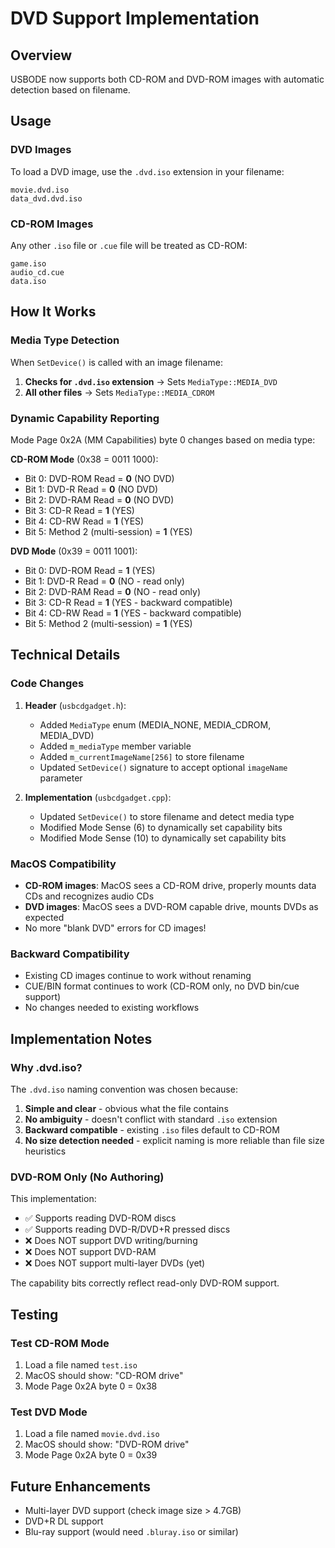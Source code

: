 # DVD Support Implementation

## Overview
USBODE now supports both CD-ROM and DVD-ROM images with automatic detection based on filename.

## Usage

### DVD Images
To load a DVD image, use the `.dvd.iso` extension in your filename:
```
movie.dvd.iso
data_dvd.dvd.iso
```

### CD-ROM Images  
Any other `.iso` file or `.cue` file will be treated as CD-ROM:
```
game.iso
audio_cd.cue
data.iso
```

## How It Works

### Media Type Detection
When `SetDevice()` is called with an image filename:
1. **Checks for `.dvd.iso` extension** → Sets `MediaType::MEDIA_DVD`
2. **All other files** → Sets `MediaType::MEDIA_CDROM`

### Dynamic Capability Reporting
Mode Page 0x2A (MM Capabilities) byte 0 changes based on media type:

**CD-ROM Mode** (0x38 = 0011 1000):
- Bit 0: DVD-ROM Read = **0** (NO DVD)
- Bit 1: DVD-R Read = **0** (NO DVD)
- Bit 2: DVD-RAM Read = **0** (NO DVD)
- Bit 3: CD-R Read = **1** (YES)
- Bit 4: CD-RW Read = **1** (YES)
- Bit 5: Method 2 (multi-session) = **1** (YES)

**DVD Mode** (0x39 = 0011 1001):
- Bit 0: DVD-ROM Read = **1** (YES)
- Bit 1: DVD-R Read = **0** (NO - read only)
- Bit 2: DVD-RAM Read = **0** (NO - read only)
- Bit 3: CD-R Read = **1** (YES - backward compatible)
- Bit 4: CD-RW Read = **1** (YES - backward compatible)
- Bit 5: Method 2 (multi-session) = **1** (YES)

## Technical Details

### Code Changes

1. **Header** (`usbcdgadget.h`):
   - Added `MediaType` enum (MEDIA_NONE, MEDIA_CDROM, MEDIA_DVD)
   - Added `m_mediaType` member variable
   - Added `m_currentImageName[256]` to store filename
   - Updated `SetDevice()` signature to accept optional `imageName` parameter

2. **Implementation** (`usbcdgadget.cpp`):
   - Updated `SetDevice()` to store filename and detect media type
   - Modified Mode Sense (6) to dynamically set capability bits
   - Modified Mode Sense (10) to dynamically set capability bits

### MacOS Compatibility
- **CD-ROM images**: MacOS sees a CD-ROM drive, properly mounts data CDs and recognizes audio CDs
- **DVD images**: MacOS sees a DVD-ROM capable drive, mounts DVDs as expected
- No more "blank DVD" errors for CD images!

### Backward Compatibility
- Existing CD images continue to work without renaming
- CUE/BIN format continues to work (CD-ROM only, no DVD bin/cue support)
- No changes needed to existing workflows

## Implementation Notes

### Why .dvd.iso?
The `.dvd.iso` naming convention was chosen because:
1. **Simple and clear** - obvious what the file contains
2. **No ambiguity** - doesn't conflict with standard `.iso` extension
3. **Backward compatible** - existing `.iso` files default to CD-ROM
4. **No size detection needed** - explicit naming is more reliable than file size heuristics

### DVD-ROM Only (No Authoring)
This implementation:
- ✅ Supports reading DVD-ROM discs
- ✅ Supports reading DVD-R/DVD+R pressed discs  
- ❌ Does NOT support DVD writing/burning
- ❌ Does NOT support DVD-RAM
- ❌ Does NOT support multi-layer DVDs (yet)

The capability bits correctly reflect read-only DVD-ROM support.

## Testing

### Test CD-ROM Mode
1. Load a file named `test.iso`
2. MacOS should show: "CD-ROM drive"
3. Mode Page 0x2A byte 0 = 0x38

### Test DVD Mode
1. Load a file named `movie.dvd.iso`  
2. MacOS should show: "DVD-ROM drive"
3. Mode Page 0x2A byte 0 = 0x39

## Future Enhancements
- Multi-layer DVD support (check image size > 4.7GB)
- DVD+R DL support
- Blu-ray support (would need `.bluray.iso` or similar)
